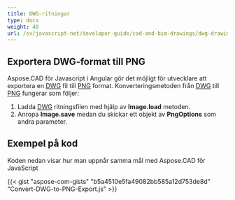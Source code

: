 ```yaml
---
title: DWG-ritningar
type: docs
weight: 40
url: /sv/javascript-net/developer-guide/cad-and-bim-drawings/dwg-drawings/
---
```


## **Exportera DWG-format till PNG**

Aspose.CAD för Javascript i Angular gör det möjligt för utvecklare att exportera en [DWG](https://docs.fileformat.com/cad/dwg/) fil till [PNG](https://docs.fileformat.com/image/png/) format.
Konverteringsmetoden från [DWG](https://docs.fileformat.com/cad/dwg/) till [PNG](https://docs.fileformat.com/image/png/) fungerar som följer:

1. Ladda [DWG](https://docs.fileformat.com/cad/dwg/) ritningsfilen med hjälp av **Image.load** metoden.
2. Anropa **Image.save** medan du skickar ett objekt av **PngOptions** som andra parameter.

## Exempel på kod

Koden nedan visar hur man uppnår samma mål med Aspose.CAD för JavaScript

{{< gist "aspose-com-gists" "b5a4510e5fa49082bb585a12d753de8d" "Convert-DWG-to-PNG-Export.js" >}}
